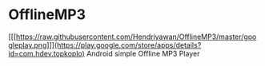 # OfflineMP3
[[[https://raw.githubusercontent.com/Hendriyawan/OfflineMP3/master/googleplay.png]]](https://play.google.com/store/apps/details?id=com.hdev.topkoplo)
Android simple Offline MP3 Player
